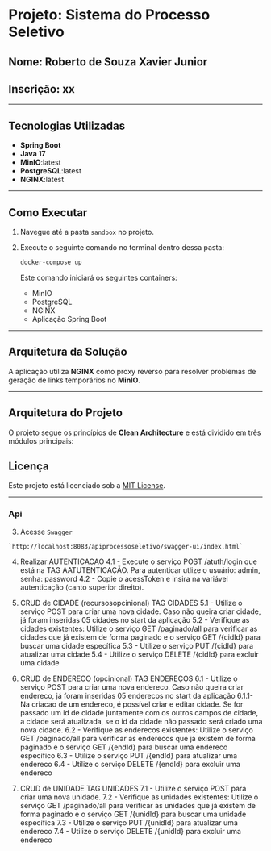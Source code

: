 # Projeto: Sistema do Processo Seletivo 

## Nome: Roberto de Souza Xavier Junior
## Inscrição: xx

---

## Tecnologias Utilizadas

- **Spring Boot**
- **Java 17**
- **MinIO**:latest
- **PostgreSQL**:latest
- **NGINX**:latest

---

## Como Executar

1. Navegue até a pasta `sandbox` no projeto.
2. Execute o seguinte comando no terminal dentro dessa pasta:

   ```bash
   docker-compose up
   ```

   Este comando iniciará os seguintes containers:
   - MinIO
   - PostgreSQL
   - NGINX
   - Aplicação Spring Boot

---

## Arquitetura da Solução

A aplicação utiliza **NGINX** como proxy reverso para resolver problemas de geração de links temporários no **MinIO**. 

---

## Arquitetura do Projeto

O projeto segue os princípios de **Clean Architecture** e está dividido em três módulos principais:

## Licença

Este projeto está licenciado sob a [MIT License](LICENSE).

---


### Api

3. Acesse  `Swagger `

```shellscript
`http://localhost:8083/apiprocessoseletivo/swagger-ui/index.html`
```
4. Realizar AUTENTICACAO
  4.1 - Execute o serviço POST /atuth/login que está na TAG AATUTENTICAÇÃO. Para autenticar utlize o usuário: admin, senha: password
  4.2 - Copie o acessToken e insira na variável autenticação (canto superior direito).

5. CRUD de CIDADE (recursosopcinional) TAG CIDADES
   5.1 - Utilize o serviço POST para criar uma nova cidade. Caso não queira criar cidade, já foram inseridas 05 cidades no start da aplicação
   5.2 - Verifique as cidades existentes: Utilize o serviço GET /paginado/all para verificar as cidades que já existem de forma paginado e o serviço GET /{cidId} para buscar uma cidade específica
   5.3 - Utilize o serviço PUT /{cidId} para atualizar uma cidade
   5.4 - Utilize o serviço DELETE /{cidId} para excluir uma cidade
   
6. CRUD de ENDERECO (opcinional) TAG ENDEREÇOS
   6.1 - Utilize o serviço POST para criar uma nova endereco. Caso não queira criar endereco, já foram inseridas 05 enderecos no start da aplicação
    6.1.1- Na criacao de um endereco, é possível criar e editar cidade. Se for passado um id de cidade juntamente com os outros campos de cidade, a cidade será atualizada, se o id da cidade não passado será criado uma nova cidade.
   6.2 - Verifique as enderecos existentes: Utilize o serviço GET /paginado/all para verificar as enderecos que já existem de forma paginado e o serviço GET /{endId} para buscar uma endereco específico
   6.3 - Utilize o serviço PUT /{endId} para atualizar uma endereco
   6.4 - Utilize o serviço DELETE /{endId} para excluir uma endereco

7. CRUD de UNIDADE TAG UNIDADES
   7.1 - Utilize o serviço POST para criar uma nova unidade.
   7.2 - Verifique as unidades existentes: Utilize o serviço GET /paginado/all para verificar as unidades que já existem de forma paginado e o serviço GET /{unidId} para buscar uma unidade específica
   7.3 - Utilize o serviço PUT /{unidId} para atualizar uma endereco
   7.4 - Utilize o serviço DELETE /{unidId} para excluir uma endereco

